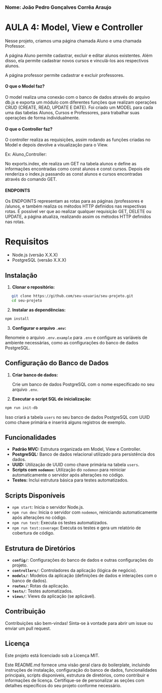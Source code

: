 ### Nome: João Pedro Gonçalves Corrêa Araujo

# AULA 4: Model, View e Controller

Nesse projeto, criamos uma página chamada Aluno e uma chamada Professor.

A página Aluno permite cadastrar, excluir e editar alunos existentes. Além disso, ela permite cadastrar novos cursos e vinculá-los aos respectivos alunos.

A página professor permite cadastrar e excluir professores.

#### **O que o Model faz?**

O model realiza uma conexão com o banco de dados através do arquivo db.js e exporta um módulo com diferentes funções que realizam operações CRUD (CREATE, READ, UPDATE E DATE). Foi criado um MODEL para cada uma das tabelas Alunos, Cursos e Professores, para trabalhar suas operações de forma individualmente.

#### **O que o Controller faz?** 

O controller realiza as requisições, assim rodando as funções criadas no Model e depois devolve a visualização para o View.

Ex: Aluno_Controller:

No exports.index, ele realiza um GET na tabela alunos e define as informações encontradas como const alunos e const cursos.
Depois ele renderiza o index.js passando as const alunos e cursos encontradas através do comando GET.

#### **ENDPOINTS**

Os ENDPOINTS representam as rotas para as páginas /professores e /alunos, e também realiza os métodos HTTP definidos nas respectivas rotas. É possível ver que ao realizar qualquer requisição GET, DELETE ou UPDATE, a página atualiza, realizando assim os métodos HTTP definidos nas rotas.



# Requisitos

- Node.js (versão X.X.X)
- PostgreSQL (versão X.X.X)

## Instalação

1. **Clonar o repositório:**

```bash
   git clone https://github.com/seu-usuario/seu-projeto.git
   cd seu-projeto
```

2. **Instalar as dependências:**
    
```bash
npm install
```
    
3. **Configurar o arquivo `.env`:**
    
Renomeie o arquivo `.env.example` para `.env` e configure as variáveis de ambiente necessárias, como as configurações do banco de dados PostgreSQL.
    

Configuração do Banco de Dados
------------------------------

1. **Criar banco de dados:**
    
    Crie um banco de dados PostgreSQL com o nome especificado no seu arquivo `.env`.
    
2. **Executar o script SQL de inicialização:**
    
```bash
npm run init-db
```
    
Isso criará a tabela `users` no seu banco de dados PostgreSQL com UUID como chave primária e inserirá alguns registros de exemplo.
    

Funcionalidades
---------------

* **Padrão MVC:** Estrutura organizada em Model, View e Controller.
* **PostgreSQL:** Banco de dados relacional utilizado para persistência dos dados.
* **UUID:** Utilização de UUID como chave primária na tabela `users`.
* **Scripts com `nodemon`:** Utilização do `nodemon` para reiniciar automaticamente o servidor após alterações no código.
* **Testes:** Inclui estrutura básica para testes automatizados.

Scripts Disponíveis
-------------------

* `npm start`: Inicia o servidor Node.js.
* `npm run dev`: Inicia o servidor com `nodemon`, reiniciando automaticamente após alterações no código.
* `npm run test`: Executa os testes automatizados.
* `npm run test:coverage`: Executa os testes e gera um relatório de cobertura de código.

Estrutura de Diretórios
-----------------------

* **`config/`**: Configurações do banco de dados e outras configurações do projeto.
* **`controllers/`**: Controladores da aplicação (lógica de negócio).
* **`models/`**: Modelos da aplicação (definições de dados e interações com o banco de dados).
* **`routes/`**: Rotas da aplicação.
* **`tests/`**: Testes automatizados.
* **`views/`**: Views da aplicação (se aplicável).

Contribuição
------------

Contribuições são bem-vindas! Sinta-se à vontade para abrir um issue ou enviar um pull request.

Licença
-------

Este projeto está licenciado sob a Licença MIT.

Este README.md fornece uma visão geral clara do boilerplate, incluindo instruções de instalação, configuração do banco de dados, funcionalidades principais, scripts disponíveis, estrutura de diretórios, como contribuir e informações de licença. Certifique-se de personalizar as seções com detalhes específicos do seu projeto conforme necessário.
